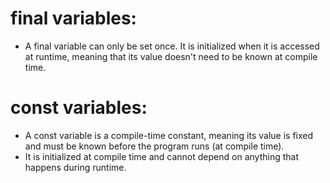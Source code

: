 # final variables:
- A final variable can only be set once.
It is initialized when it is accessed at runtime, meaning that its value doesn't need to be known at compile time.

# const variables:
- A const variable is a compile-time constant, meaning its value is fixed and must be known before the program runs (at compile time).
- It is initialized at compile time and cannot depend on anything that happens during runtime.
